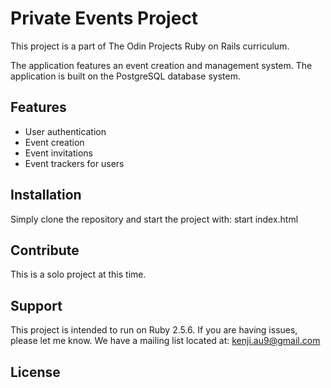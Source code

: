 Private Events Project
===========
This project is a part of The Odin Projects Ruby on Rails curriculum.

The application features an event creation and management system. The application is built on the PostgreSQL database system.

Features
-----------

- User authentication
- Event creation
- Event invitations
- Event trackers for users

Installation
-----------

Simply clone the repository and start the project with:
start index.html

Contribute
-----------
This is a solo project at this time.

Support
-----------
This project is intended to run on Ruby 2.5.6. 
If you are having issues, please let me know.
We have a mailing list located at: kenji.au9@gmail.com

License
-----------
